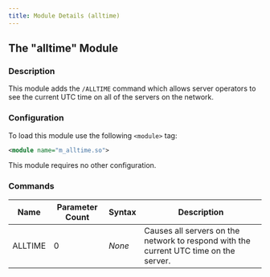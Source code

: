 ```yaml
---
title: Module Details (alltime)
---
```


## The "alltime" Module

### Description

This module adds the `/ALLTIME` command which allows server operators to see the current UTC time on all of the servers on the network.

### Configuration

To load this module use the following `<module>` tag:

```xml
<module name="m_alltime.so">
```

This module requires no other configuration.

### Commands

Name    | Parameter Count | Syntax | Description
------- | --------------- | ------ | -----------
ALLTIME | 0               | *None* | Causes all servers on the network to respond with the current UTC time on the server.
